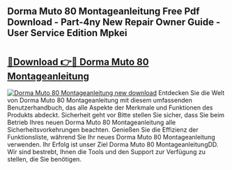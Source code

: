 ## Dorma Muto 80 Montageanleitung Free Pdf Download - Part-4ny New Repair Owner Guide - User Service Edition Mpkei

# <h2><a href="http://df7cc1l.blite.top/?on=Dorma+Muto+80+Montageanleitung">🔗Download 👉🔴 Dorma Muto 80 Montageanleitung</a></h2>

[![Dorma Muto 80 Montageanleitung new download](https://i.imgur.com/lujVjoI.png)](http://df7cc1l.blite.top/?on=Dorma+Muto+80+Montageanleitung)
Entdecken Sie die Welt von Dorma Muto 80 Montageanleitung mit diesem umfassenden Benutzerhandbuch, das alle Aspekte der Merkmale und Funktionen des Produkts abdeckt. Sicherheit geht vor Bitte stellen Sie sicher, dass Sie beim Betrieb Ihres neuen Dorma Muto 80 Montageanleitung alle Sicherheitsvorkehrungen beachten. Genießen Sie die Effizienz der Funktionsliste, während Sie Ihr neues Dorma Muto 80 Montageanleitung verwenden. Ihr Erfolg ist unser Ziel Dorma Muto 80 MontageanleitungDD. Wir sind bestrebt, Ihnen die Tools und den Support zur Verfügung zu stellen, die Sie benötigen.
